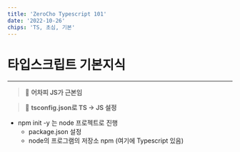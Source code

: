 ```yaml
---
title: 'ZeroCho Typescript 101'
date: '2022-10-26'
chips: 'TS, 초심, 기본'
---
```


# 타입스크립트 기본지식

---
> 🎯 **어차피 JS가 근본임**

> 🎯 **tsconfig.json로 TS -> JS 설정**

- npm init -y 는 node 프로젝트로 진행
  - package.json 설정 
  - node의 프로그램의 저장소 npm (여기에 Typescript 있음)